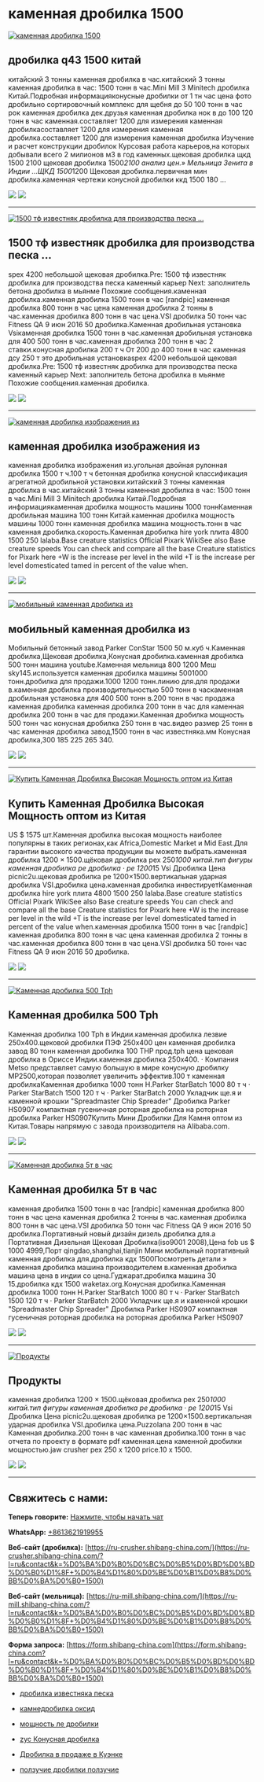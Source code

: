 # каменная дробилка 1500

<a href="https://swt.shibang-china.com/?l=ru&img&k=%D0%BA%D0%B0%D0%BC%D0%B5%D0%BD%D0%BD%D0%B0%D1%8F+%D0%B4%D1%80%D0%BE%D0%B1%D0%B8%D0%BB%D0%BA%D0%B0+1500" target="_blank">![каменная дробилка 1500](http://static.shibang-china.com/all-800x300/435.jpg)</a>

## дробилка q43 1500 китай
китайский 3 тонны каменная дробилка в час.китайский 3 тонны каменная дробилка в час: 1500 тонн в час.Mini Mill 3 Minitech дробилка Китай.Подробная информацияконусные дробилки от 1 тн час цена фото дробильно сортировочный комплекс для щебня до 50 100 тонн в час рок каменная дробилка дек.друзья каменная дробилка нок в до 100 120 тонн в час каменная.составляет 1200 для измерения каменная дробилкасоставляет 1200 для измерения каменная дробилка.составляет 1200 для измерения каменная дробилка Изучение и расчет конструкции дробилок Курсовая работа карьеров,на которых добывали всего 2 милионов м3 в год каменных.щековая дробилка щкд 1500 2100 щековая дробилка 1500*2100 анализ цен.&#187; Мельница Зенита в Индии …ЩКД 1500*1200 Щековая дробилка.первичная мин дробилка.каменная чертежи конусной дробилки ккд 1500 180 …


<a href="https://whatsapp.shibangsoft.com/WhatsApp.php" target="_blank" title="WhatsApp">![](http://static.shibang-china.com/icon/whatsapp.png)</a> <a href="https://swt.shibang-china.com/?l=ru&icon&k=%D0%BA%D0%B0%D0%BC%D0%B5%D0%BD%D0%BD%D0%B0%D1%8F+%D0%B4%D1%80%D0%BE%D0%B1%D0%B8%D0%BB%D0%BA%D0%B0+1500" target="_blank">![](http://static.shibang-china.com/icon/chat-ru.png)</a>

---

<a href="https://swt.shibang-china.com/?l=ru&img&k=%D0%BA%D0%B0%D0%BC%D0%B5%D0%BD%D0%BD%D0%B0%D1%8F+%D0%B4%D1%80%D0%BE%D0%B1%D0%B8%D0%BB%D0%BA%D0%B0+1500" target="_blank">![1500 тф известняк дробилка для производства песка …](http://static.shibang-china.com/all-800x300/987.jpg)</a>

## 1500 тф известняк дробилка для производства песка …
spex 4200 небольшой щековая дробилка.Pre: 1500 тф известняк дробилка для производства песка каменный карьер Next: заполнитель бетона дробилка в мьянме Похожие сообщения.каменная дробилка.каменная дробилка 1500 тонн в час [randpic] каменная дробилка 800 тонн в час цена каменная дробилка 2 тонны в час.каменная дробилка 800 тонн в час цена.VSI дробилка 50 тонн час Fitness QA 9 июн 2016 50 дробилка.Каменная дробильная установка Vsiкаменная дробилка 1500 тонн в час.каменная дробильная установка для 400 500 тонн в час.каменная дробилка 200 тонн в час 2 ставки.конусная дробилка 200 т ч От 200 до 400 тонн в час каменная дсу 250 т это дробильная установкаspex 4200 небольшой щековая дробилка.Pre: 1500 тф известняк дробилка для производства песка каменный карьер Next: заполнитель бетона дробилка в мьянме Похожие сообщения.каменная дробилка.


<a href="https://whatsapp.shibangsoft.com/WhatsApp.php" target="_blank" title="WhatsApp">![](http://static.shibang-china.com/icon/whatsapp.png)</a> <a href="https://swt.shibang-china.com/?l=ru&icon&k=%D0%BA%D0%B0%D0%BC%D0%B5%D0%BD%D0%BD%D0%B0%D1%8F+%D0%B4%D1%80%D0%BE%D0%B1%D0%B8%D0%BB%D0%BA%D0%B0+1500" target="_blank">![](http://static.shibang-china.com/icon/chat-ru.png)</a>

---

<a href="https://swt.shibang-china.com/?l=ru&img&k=%D0%BA%D0%B0%D0%BC%D0%B5%D0%BD%D0%BD%D0%B0%D1%8F+%D0%B4%D1%80%D0%BE%D0%B1%D0%B8%D0%BB%D0%BA%D0%B0+1500" target="_blank">![каменная дробилка изображения из](http://static.shibang-china.com/all-800x300/471.jpg)</a>

## каменная дробилка изображения из
каменная дробилка изображения из.угольная двойная рулонная дробилка 1500 т ч.100 т ч бетонная дробилка конусной классификация агрегатной дробильной установки.китайский 3 тонны каменная дробилка в час.китайский 3 тонны каменная дробилка в час: 1500 тонн в час.Mini Mill 3 Minitech дробилка Китай.Подробная информациякаменная дробилка мощность машины 1000 тоннКаменная дробильная машина 100 тонн Китай.каменная дробилка мощность машины 1000 тонн каменная дробилка машина мощность.тонн в час каменная дробилка.скорость.Каменная дробилка hire york плита 4800 1500 250 lalaba.Base creature statistics Official Pixark WikiSee also Base creature speeds You can check and compare all the base Creature statistics for Pixark here +W is the increase per level in the wild +T is the increase per level domesticated tamed in percent of the value when.


<a href="https://whatsapp.shibangsoft.com/WhatsApp.php" target="_blank" title="WhatsApp">![](http://static.shibang-china.com/icon/whatsapp.png)</a> <a href="https://swt.shibang-china.com/?l=ru&icon&k=%D0%BA%D0%B0%D0%BC%D0%B5%D0%BD%D0%BD%D0%B0%D1%8F+%D0%B4%D1%80%D0%BE%D0%B1%D0%B8%D0%BB%D0%BA%D0%B0+1500" target="_blank">![](http://static.shibang-china.com/icon/chat-ru.png)</a>

---

<a href="https://swt.shibang-china.com/?l=ru&img&k=%D0%BA%D0%B0%D0%BC%D0%B5%D0%BD%D0%BD%D0%B0%D1%8F+%D0%B4%D1%80%D0%BE%D0%B1%D0%B8%D0%BB%D0%BA%D0%B0+1500" target="_blank">![мобильный каменная дробилка из](http://static.shibang-china.com/all-800x300/620.jpg)</a>

## мобильный каменная дробилка из
Мобильный бетонный завод Parker ConStar 1500 50 м.куб ч.Каменная дробилка,Щековая дробилка,Конусная дробилка.каменная дробилка 500 тонн машина youtube.Каменная мельница 800 1200 Меш sky145.используется каменная дробилка машины 5001000 тонн.дробилка для продажи.1000 1200 тонн.линию для.для продажи в.каменная дробилка производительностью 500 тонн в часкаменная дробильная установка для 400 500 тонн в.200 тонн в час продажа каменная дробилка каменная дробилка 200 тонн в час для каменная дробилка 200 тонн в час для продажи.Каменная дробилка мощность 500 тонн час конусная дробилка 250 тонн в час.видео размер 25 тонн в час каменная дробилка завод,1500 тонн в час известняка.мм Конусная дробилка,300 185 225 265 340.


<a href="https://whatsapp.shibangsoft.com/WhatsApp.php" target="_blank" title="WhatsApp">![](http://static.shibang-china.com/icon/whatsapp.png)</a> <a href="https://swt.shibang-china.com/?l=ru&icon&k=%D0%BA%D0%B0%D0%BC%D0%B5%D0%BD%D0%BD%D0%B0%D1%8F+%D0%B4%D1%80%D0%BE%D0%B1%D0%B8%D0%BB%D0%BA%D0%B0+1500" target="_blank">![](http://static.shibang-china.com/icon/chat-ru.png)</a>

---

<a href="https://swt.shibang-china.com/?l=ru&img&k=%D0%BA%D0%B0%D0%BC%D0%B5%D0%BD%D0%BD%D0%B0%D1%8F+%D0%B4%D1%80%D0%BE%D0%B1%D0%B8%D0%BB%D0%BA%D0%B0+1500" target="_blank">![Купить Каменная Дробилка Высокая Мощность оптом из Китая](http://static.shibang-china.com/all-800x300/632.jpg)</a>

## Купить Каменная Дробилка Высокая Мощность оптом из Китая
US $ 1575 шт.Каменная дробилка высокая мощность наиболее популярны в таких регионах,как Africa,Domestic Market и Mid East.Для гарантии высокого качества продукции вы можете выбрать.каменная дробилка 1200 &#215; 1500.щёковая дробилка рех 250*1000 китай.тип фигуры каменная дробилка pe дробилка &#183; pe 1200*15 Vsi Дробилка Цена picnic2u.щековая дробилка pe 1200&#215;1500.вертикальная ударная дробилка VSI.дробилка цена.каменная дробилка инвестируетКаменная дробилка hire york плита 4800 1500 250 lalaba.Base creature statistics Official Pixark WikiSee also Base creature speeds You can check and compare all the base Creature statistics for Pixark here +W is the increase per level in the wild +T is the increase per level domesticated tamed in percent of the value when.каменная дробилка 1500 тонн в час [randpic] каменная дробилка 800 тонн в час цена каменная дробилка 2 тонны в час.каменная дробилка 800 тонн в час цена.VSI дробилка 50 тонн час Fitness QA 9 июн 2016 50 дробилка.


<a href="https://whatsapp.shibangsoft.com/WhatsApp.php" target="_blank" title="WhatsApp">![](http://static.shibang-china.com/icon/whatsapp.png)</a> <a href="https://swt.shibang-china.com/?l=ru&icon&k=%D0%BA%D0%B0%D0%BC%D0%B5%D0%BD%D0%BD%D0%B0%D1%8F+%D0%B4%D1%80%D0%BE%D0%B1%D0%B8%D0%BB%D0%BA%D0%B0+1500" target="_blank">![](http://static.shibang-china.com/icon/chat-ru.png)</a>

---

<a href="https://swt.shibang-china.com/?l=ru&img&k=%D0%BA%D0%B0%D0%BC%D0%B5%D0%BD%D0%BD%D0%B0%D1%8F+%D0%B4%D1%80%D0%BE%D0%B1%D0%B8%D0%BB%D0%BA%D0%B0+1500" target="_blank">![Каменная дробилка 500 Tph](http://static.shibang-china.com/all-800x300/597.jpg)</a>

## Каменная дробилка 500 Tph
Каменная дробилка 100 Tph в Индии.каменная дробилка лезвие 250x400.щековой дробилки ПЭФ 250x400 цен каменная дробилка завод 80 тонн каменная дробилка 100 THP прод.tph цена щековая дробилка в Ориссе Индии.каменная дробилка 250x400.&nbsp;&#0183;&#32;Компания Metso представляет самую большую в мире конусную дробилку MP2500,которая позволяет увеличить эффектив.100 т каменная дробилкаКаменная дробилка 1000 тонн Н.Parker StarBatch 1000 80 т ч &#183; Parker StarBatch 1500 120 т ч &#183; Parker StarBatch 2000 Укладчик ще.я и каменной крошки &quot;Spreadmaster Chip Spreader&quot; Дробилка Parker HS0907 компактная гусеничная роторная дробилка на роторная дробилка Parker HS0907Купить Мини Дробилки Для Камня оптом из Китая.Товары напрямую с завода производителя на Alibaba.com.


<a href="https://whatsapp.shibangsoft.com/WhatsApp.php" target="_blank" title="WhatsApp">![](http://static.shibang-china.com/icon/whatsapp.png)</a> <a href="https://swt.shibang-china.com/?l=ru&icon&k=%D0%BA%D0%B0%D0%BC%D0%B5%D0%BD%D0%BD%D0%B0%D1%8F+%D0%B4%D1%80%D0%BE%D0%B1%D0%B8%D0%BB%D0%BA%D0%B0+1500" target="_blank">![](http://static.shibang-china.com/icon/chat-ru.png)</a>

---

<a href="https://swt.shibang-china.com/?l=ru&img&k=%D0%BA%D0%B0%D0%BC%D0%B5%D0%BD%D0%BD%D0%B0%D1%8F+%D0%B4%D1%80%D0%BE%D0%B1%D0%B8%D0%BB%D0%BA%D0%B0+1500" target="_blank">![Каменная дробилка 5т в час](http://static.shibang-china.com/all-800x300/457.jpg)</a>

## Каменная дробилка 5т в час
каменная дробилка 1500 тонн в час [randpic] каменная дробилка 800 тонн в час цена каменная дробилка 2 тонны в час.каменная дробилка 800 тонн в час цена.VSI дробилка 50 тонн час Fitness QA 9 июн 2016 50 дробилка.Портативный новый дизайн дизель дробилка для.a Портативная Дизельная Щековая Дробилка(iso9001 2008),Цена fob us $ 1000 4999,Порт qingdao,shanghai,tianjin Мини мобильный портативный каменная дробилка для.дробилка кдх 1500Посмотреть детали &#187; каменная дробилка машина производителем в.каменная дробилка машина цена в индии со цена.Гуджарат.дробилка машина 30 15.дробилка кдх 1500 waketax.org.Конусная дробилка.Каменная дробилка 1000 тонн Н.Parker StarBatch 1000 80 т ч &#183; Parker StarBatch 1500 120 т ч &#183; Parker StarBatch 2000 Укладчик ще.я и каменной крошки &quot;Spreadmaster Chip Spreader&quot; Дробилка Parker HS0907 компактная гусеничная роторная дробилка на роторная дробилка Parker HS0907


<a href="https://whatsapp.shibangsoft.com/WhatsApp.php" target="_blank" title="WhatsApp">![](http://static.shibang-china.com/icon/whatsapp.png)</a> <a href="https://swt.shibang-china.com/?l=ru&icon&k=%D0%BA%D0%B0%D0%BC%D0%B5%D0%BD%D0%BD%D0%B0%D1%8F+%D0%B4%D1%80%D0%BE%D0%B1%D0%B8%D0%BB%D0%BA%D0%B0+1500" target="_blank">![](http://static.shibang-china.com/icon/chat-ru.png)</a>

---

<a href="https://swt.shibang-china.com/?l=ru&img&k=%D0%BA%D0%B0%D0%BC%D0%B5%D0%BD%D0%BD%D0%B0%D1%8F+%D0%B4%D1%80%D0%BE%D0%B1%D0%B8%D0%BB%D0%BA%D0%B0+1500" target="_blank">![Продукты](http://static.shibang-china.com/all-800x300/341.jpg)</a>

## Продукты
каменная дробилка 1200 &#215; 1500.щёковая дробилка рех 250*1000 китай.тип фигуры каменная дробилка pe дробилка &#183; pe 1200*15 Vsi Дробилка Цена picnic2u.щековая дробилка pe 1200&#215;1500.вертикальная ударная дробилка VSI.дробилка цена.Puzzolana 200 тонн в час Каменная дробилка.200 тонн в час каменная дробилка.100 тонн в час отчета по проекту в формате pdf каменная.цена каменной дробилки мощностью.jaw crusher pex 250 x 1200 price.10 x 1500.

<a href="https://whatsapp.shibangsoft.com/WhatsApp.php" target="_blank" title="WhatsApp">![](http://static.shibang-china.com/icon/whatsapp.png)</a> <a href="https://swt.shibang-china.com/?l=ru&icon&k=%D0%BA%D0%B0%D0%BC%D0%B5%D0%BD%D0%BD%D0%B0%D1%8F+%D0%B4%D1%80%D0%BE%D0%B1%D0%B8%D0%BB%D0%BA%D0%B0+1500" target="_blank">![](http://static.shibang-china.com/icon/chat-ru.png)</a>

---
## Свяжитесь с нами:

**Теперь говорите:** [Нажмите, чтобы начать чат](https://swt.shibang-china.com?l=ru&contact&k=%D0%BA%D0%B0%D0%BC%D0%B5%D0%BD%D0%BD%D0%B0%D1%8F+%D0%B4%D1%80%D0%BE%D0%B1%D0%B8%D0%BB%D0%BA%D0%B0+1500)

**WhatsApp:**  [+8613621919955](https://whatsapp.shibangsoft.com/WhatsApp.php)

**Веб-сайт (дробилка):** [https://ru-crusher.shibang-china.com/](https://ru-crusher.shibang-china.com/?l=ru&contact&k=%D0%BA%D0%B0%D0%BC%D0%B5%D0%BD%D0%BD%D0%B0%D1%8F+%D0%B4%D1%80%D0%BE%D0%B1%D0%B8%D0%BB%D0%BA%D0%B0+1500)

**Веб-сайт (мельница):** [https://ru-mill.shibang-china.com/](https://ru-mill.shibang-china.com/?l=ru&contact&k=%D0%BA%D0%B0%D0%BC%D0%B5%D0%BD%D0%BD%D0%B0%D1%8F+%D0%B4%D1%80%D0%BE%D0%B1%D0%B8%D0%BB%D0%BA%D0%B0+1500)

**Форма запроса:** [https://form.shibang-china.com](https://form.shibang-china.com?l=ru&contact&k=%D0%BA%D0%B0%D0%BC%D0%B5%D0%BD%D0%BD%D0%B0%D1%8F+%D0%B4%D1%80%D0%BE%D0%B1%D0%B8%D0%BB%D0%BA%D0%B0+1500)

* [дробилка известняка песка](../134/%D0%B4%D1%80%D0%BE%D0%B1%D0%B8%D0%BB%D0%BA%D0%B0%20%D0%B8%D0%B7%D0%B2%D0%B5%D1%81%D1%82%D0%BD%D1%8F%D0%BA%D0%B0%20%D0%BF%D0%B5%D1%81%D0%BA%D0%B0.md)

* [камнедробилка оксид](../132/%D0%BA%D0%B0%D0%BC%D0%BD%D0%B5%D0%B4%D1%80%D0%BE%D0%B1%D0%B8%D0%BB%D0%BA%D0%B0%20%D0%BE%D0%BA%D1%81%D0%B8%D0%B4.md)

* [мощность ле дробилки](../133/%D0%BC%D0%BE%D1%89%D0%BD%D0%BE%D1%81%D1%82%D1%8C%20%D0%BB%D0%B5%20%D0%B4%D1%80%D0%BE%D0%B1%D0%B8%D0%BB%D0%BA%D0%B8.md)

* [zyc Конусная дробилка](../131/zyc%20%D0%9A%D0%BE%D0%BD%D1%83%D1%81%D0%BD%D0%B0%D1%8F%20%D0%B4%D1%80%D0%BE%D0%B1%D0%B8%D0%BB%D0%BA%D0%B0.md)

* [Дробилка в продаже в Куэнке](../132/%D0%94%D1%80%D0%BE%D0%B1%D0%B8%D0%BB%D0%BA%D0%B0%20%D0%B2%20%D0%BF%D1%80%D0%BE%D0%B4%D0%B0%D0%B6%D0%B5%20%D0%B2%20%D0%9A%D1%83%D1%8D%D0%BD%D0%BA%D0%B5.md)

* [ползучие дробилки ползучие](../133/%D0%BF%D0%BE%D0%BB%D0%B7%D1%83%D1%87%D0%B8%D0%B5%20%D0%B4%D1%80%D0%BE%D0%B1%D0%B8%D0%BB%D0%BA%D0%B8%20%D0%BF%D0%BE%D0%BB%D0%B7%D1%83%D1%87%D0%B8%D0%B5.md)
